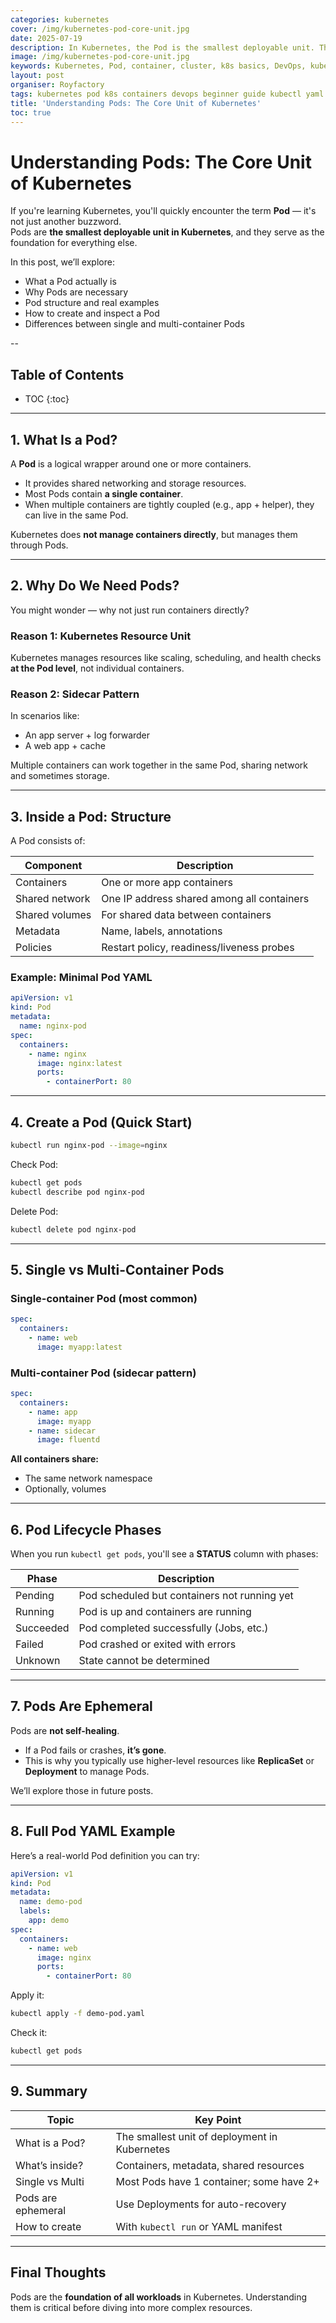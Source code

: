 ```yaml
---
categories: kubernetes
cover: /img/kubernetes-pod-core-unit.jpg
date: 2025-07-19
description: In Kubernetes, the Pod is the smallest deployable unit. This post covers what a Pod is, why it's needed, and how to create and inspect Pods with practical examples.
image: /img/kubernetes-pod-core-unit.jpg
keywords: Kubernetes, Pod, container, cluster, k8s basics, DevOps, kubectl, yaml, sidecar
layout: post
organiser: Royfactory
tags: kubernetes pod k8s containers devops beginner guide kubectl yaml
title: 'Understanding Pods: The Core Unit of Kubernetes'
toc: true
---
```


# Understanding Pods: The Core Unit of Kubernetes

If you're learning Kubernetes, you'll quickly encounter the term **Pod** — it's not just another buzzword.  
Pods are **the smallest deployable unit in Kubernetes**, and they serve as the foundation for everything else.

In this post, we’ll explore:

- What a Pod actually is
- Why Pods are necessary
- Pod structure and real examples
- How to create and inspect a Pod
- Differences between single and multi-container Pods

--
## Table of Contents

* TOC
{:toc}

---


## 1. What Is a Pod?

A **Pod** is a logical wrapper around one or more containers.

- It provides shared networking and storage resources.
- Most Pods contain **a single container**.
- When multiple containers are tightly coupled (e.g., app + helper), they can live in the same Pod.

Kubernetes does **not manage containers directly**, but manages them through Pods.

---

## 2. Why Do We Need Pods?

You might wonder — why not just run containers directly?

### Reason 1: Kubernetes Resource Unit

Kubernetes manages resources like scaling, scheduling, and health checks **at the Pod level**, not individual containers.

### Reason 2: Sidecar Pattern

In scenarios like:

- An app server + log forwarder
- A web app + cache

Multiple containers can work together in the same Pod, sharing network and sometimes storage.

---

## 3. Inside a Pod: Structure

A Pod consists of:

| Component         | Description                                       |
|------------------|---------------------------------------------------|
| Containers        | One or more app containers                       |
| Shared network    | One IP address shared among all containers       |
| Shared volumes    | For shared data between containers               |
| Metadata          | Name, labels, annotations                        |
| Policies          | Restart policy, readiness/liveness probes       |

### Example: Minimal Pod YAML

```yaml
apiVersion: v1
kind: Pod
metadata:
  name: nginx-pod
spec:
  containers:
    - name: nginx
      image: nginx:latest
      ports:
        - containerPort: 80
````

---

## 4. Create a Pod (Quick Start)

```bash
kubectl run nginx-pod --image=nginx
```

Check Pod:

```bash
kubectl get pods
kubectl describe pod nginx-pod
```

Delete Pod:

```bash
kubectl delete pod nginx-pod
```

---

## 5. Single vs Multi-Container Pods

### Single-container Pod (most common)

```yaml
spec:
  containers:
    - name: web
      image: myapp:latest
```

### Multi-container Pod (sidecar pattern)

```yaml
spec:
  containers:
    - name: app
      image: myapp
    - name: sidecar
      image: fluentd
```

**All containers share:**

* The same network namespace
* Optionally, volumes

---

## 6. Pod Lifecycle Phases

When you run `kubectl get pods`, you'll see a **STATUS** column with phases:

| Phase     | Description                                  |
| --------- | -------------------------------------------- |
| Pending   | Pod scheduled but containers not running yet |
| Running   | Pod is up and containers are running         |
| Succeeded | Pod completed successfully (Jobs, etc.)      |
| Failed    | Pod crashed or exited with errors            |
| Unknown   | State cannot be determined                   |

---

## 7. Pods Are Ephemeral

Pods are **not self-healing**.

* If a Pod fails or crashes, **it’s gone**.
* This is why you typically use higher-level resources like **ReplicaSet** or **Deployment** to manage Pods.

We’ll explore those in future posts.

---

## 8. Full Pod YAML Example

Here’s a real-world Pod definition you can try:

```yaml
apiVersion: v1
kind: Pod
metadata:
  name: demo-pod
  labels:
    app: demo
spec:
  containers:
    - name: web
      image: nginx
      ports:
        - containerPort: 80
```

Apply it:

```bash
kubectl apply -f demo-pod.yaml
```

Check it:

```bash
kubectl get pods
```

---

## 9. Summary

| Topic              | Key Point                                     |
| ------------------ | --------------------------------------------- |
| What is a Pod?     | The smallest unit of deployment in Kubernetes |
| What’s inside?     | Containers, metadata, shared resources        |
| Single vs Multi    | Most Pods have 1 container; some have 2+      |
| Pods are ephemeral | Use Deployments for auto-recovery             |
| How to create      | With `kubectl run` or YAML manifest           |

---

## Final Thoughts

Pods are the **foundation of all workloads** in Kubernetes. Understanding them is critical before diving into more complex resources.